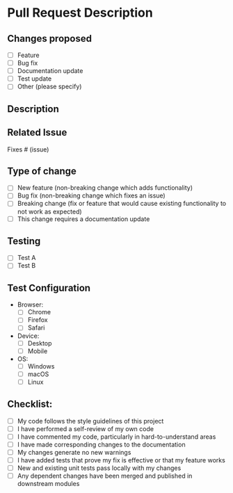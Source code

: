 # Pull Request Description

## Changes proposed
<!-- Describe the changes you've made -->

- [ ] Feature
- [ ] Bug fix
- [ ] Documentation update
- [ ] Test update
- [ ] Other (please specify)

## Description
<!-- Please include a summary of the changes and which issue is fixed. List any dependencies that are required for this change. -->

## Related Issue
<!-- Please link to the issue here: -->
Fixes # (issue)

## Type of change

- [ ] New feature (non-breaking change which adds functionality)
- [ ] Bug fix (non-breaking change which fixes an issue)
- [ ] Breaking change (fix or feature that would cause existing functionality to not work as expected)
- [ ] This change requires a documentation update

## Testing
<!-- Please describe the tests that you ran to verify your changes -->

- [ ] Test A
- [ ] Test B

## Test Configuration
<!-- Please describe the test configuration -->

- Browser:
  - [ ] Chrome
  - [ ] Firefox
  - [ ] Safari
- Device:
  - [ ] Desktop
  - [ ] Mobile
- OS:
  - [ ] Windows
  - [ ] macOS
  - [ ] Linux

## Checklist:

- [ ] My code follows the style guidelines of this project
- [ ] I have performed a self-review of my own code
- [ ] I have commented my code, particularly in hard-to-understand areas
- [ ] I have made corresponding changes to the documentation
- [ ] My changes generate no new warnings
- [ ] I have added tests that prove my fix is effective or that my feature works
- [ ] New and existing unit tests pass locally with my changes
- [ ] Any dependent changes have been merged and published in downstream modules
